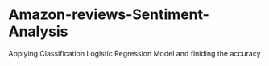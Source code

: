 # Amazon-reviews-Sentiment-Analysis
Applying Classification Logistic Regression Model and finiding the accuracy
